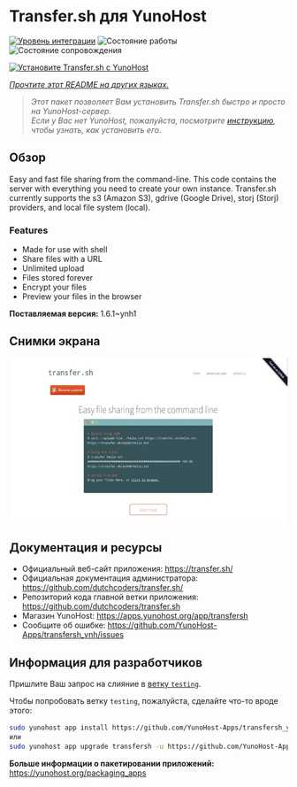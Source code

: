 <!--
Важно: этот README был автоматически сгенерирован <https://github.com/YunoHost/apps/tree/master/tools/readme_generator>
Он НЕ ДОЛЖЕН редактироваться вручную.
-->

# Transfer.sh для YunoHost

[![Уровень интеграции](https://dash.yunohost.org/integration/transfersh.svg)](https://ci-apps.yunohost.org/ci/apps/transfersh/) ![Состояние работы](https://ci-apps.yunohost.org/ci/badges/transfersh.status.svg) ![Состояние сопровождения](https://ci-apps.yunohost.org/ci/badges/transfersh.maintain.svg)

[![Установите Transfer.sh с YunoHost](https://install-app.yunohost.org/install-with-yunohost.svg)](https://install-app.yunohost.org/?app=transfersh)

*[Прочтите этот README на других языках.](./ALL_README.md)*

> *Этот пакет позволяет Вам установить Transfer.sh быстро и просто на YunoHost-сервер.*  
> *Если у Вас нет YunoHost, пожалуйста, посмотрите [инструкцию](https://yunohost.org/install), чтобы узнать, как установить его.*

## Обзор

Easy and fast file sharing from the command-line. This code contains the server with everything you need to create your own instance.
Transfer.sh currently supports the s3 (Amazon S3), gdrive (Google Drive), storj (Storj) providers, and local file system (local).

### Features

- Made for use with shell
- Share files with a URL
- Unlimited upload
- Files stored forever
- Encrypt your files
- Preview your files in the browser


**Поставляемая версия:** 1.6.1~ynh1

## Снимки экрана

![Снимок экрана Transfer.sh](./doc/screenshots/transfer.sh-about.jpg)

## Документация и ресурсы

- Официальный веб-сайт приложения: <https://transfer.sh/>
- Официальная документация администратора: <https://github.com/dutchcoders/transfer.sh/>
- Репозиторий кода главной ветки приложения: <https://github.com/dutchcoders/transfer.sh>
- Магазин YunoHost: <https://apps.yunohost.org/app/transfersh>
- Сообщите об ошибке: <https://github.com/YunoHost-Apps/transfersh_ynh/issues>

## Информация для разработчиков

Пришлите Ваш запрос на слияние в [ветку `testing`](https://github.com/YunoHost-Apps/transfersh_ynh/tree/testing).

Чтобы попробовать ветку `testing`, пожалуйста, сделайте что-то вроде этого:

```bash
sudo yunohost app install https://github.com/YunoHost-Apps/transfersh_ynh/tree/testing --debug
или
sudo yunohost app upgrade transfersh -u https://github.com/YunoHost-Apps/transfersh_ynh/tree/testing --debug
```

**Больше информации о пакетировании приложений:** <https://yunohost.org/packaging_apps>

